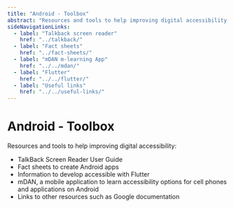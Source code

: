 ```yaml
---
title: "Android - Toolbox"
abstract: "Resources and tools to help improving digital accessibility in Android"
sideNavigationLinks:
  - label: "Talkback screen reader"
    href: "../talkback/"  
  - label: "Fact sheets"
    href: "../fact-sheets/"
  - label: "mDAN m-learning App"
    href: "../../mdan/"
  - label: "Flutter"
    href: "../../flutter/"
  - label: "Useful links"
    href: "../../useful-links/"
---
```


# Android - Toolbox

Resources and tools to help improving digital accessibility:

- TalkBack Screen Reader User Guide
- Fact sheets to create Android apps
- Information to develop accessible with Flutter
- mDAN, a mobile application to learn accessibility options for cell phones and applications on Android
- Links to other resources such as Google documentation

